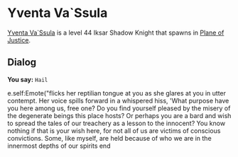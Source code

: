 # Yventa Va\`Ssula



[Yventa Va\`Ssula](/npc/201328) is a level 44 Iksar Shadow Knight that spawns in [Plane of Justice](/zone/201).








## Dialog

**You say:** `Hail`



e.self:Emote("flicks her reptilian tongue at you as she glares at you in utter contempt. Her voice spills forward in a whispered hiss, 'What purpose have you here among us, free one? Do you find yourself pleased by the misery of the degenerate beings this place hosts? Or perhaps you are a bard and wish to spread the tales of our treachery as a lesson to the innocent? You know nothing if that is your wish here, for not all of us are victims of conscious convictions. Some, like myself, are held because of who we are in the innermost depths of our spirits 
end
